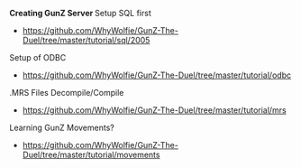 <b> Creating GunZ Server </b>
Setup SQL first
- https://github.com/WhyWolfie/GunZ-The-Duel/tree/master/tutorial/sql/2005

Setup of ODBC
- https://github.com/WhyWolfie/GunZ-The-Duel/tree/master/tutorial/odbc

.MRS Files Decompile/Compile
- https://github.com/WhyWolfie/GunZ-The-Duel/tree/master/tutorial/mrs

Learning GunZ Movements?
- https://github.com/WhyWolfie/GunZ-The-Duel/tree/master/tutorial/movements
